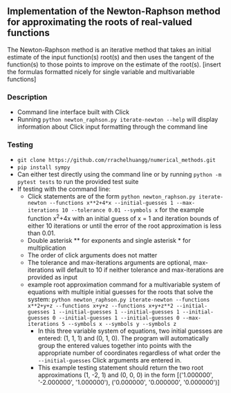 ## Implementation of the Newton-Raphson method for approximating the roots of real-valued functions

The Newton-Raphson method is an iterative method that takes an initial estimate of the input function(s) root(s) and then uses the tangent of the function(s) to those points
to improve on the estimate of the root(s). [insert the formulas formatted nicely for single variable and multivariable functions]

### Description

- Command line interface built with Click
- Running `python newton_raphson.py iterate-newton --help` will display information about Click input formatting through the command line

### Testing

- `git clone https://github.com/rrachelhuangg/numerical_methods.git`
- `pip install sympy`
- Can either test directly using the command line or by running `python -m pytest tests` to run the provided test suite
- If testing with the command line:
  - Click statements are of the form `python newton_raphson.py iterate-newton --functions x**2+4*x --initial-guesses 1 --max-iterations 10 --tolerance 0.01 --symbols x` for the example
  function x<sup>2</sup>+4x with an initial guess of x = 1 and iteration bounds of either 10 iterations or until the error of the root approximation is less than 0.01.
  - Double asterisk ** for exponents and single asterisk * for multiplication
  - The order of click arguments does not matter
  - The tolerance and max-iterations arguments are optional, max-iterations will default to 10 if neither tolerance and max-iterations are provided as input
  - example root approximation command for a multivariable system of equations with multiple initial guesses for the roots that solve the system: `python newton_raphson.py iterate-newton --functions
x**2+y+z --functions x+y+z --functions x+y+z**2 --initial-guesses 1 --initial-guesses 1 --initial-guesses 1 --initial-guesses 0 --initial-guesses 1 --initial-guesses 0 --max-iterations 5 --symbols x --symbols y --symbols z`
    - In this three variable system of equations, two initial guesses are entered: (1, 1, 1) and (0, 1, 0). The program will automatically group the entered values together
    into points with the appropriate number of coordinates regardless of what order the `--initial-guesses` Click arguments are entered in.
    - This example testing statement should return the two root approximations (1, -2, 1) and (0, 0, 0) in the form [('1.000000', '-2.000000', '1.000000'), ('0.000000', '0.000000', '0.000000')] 

